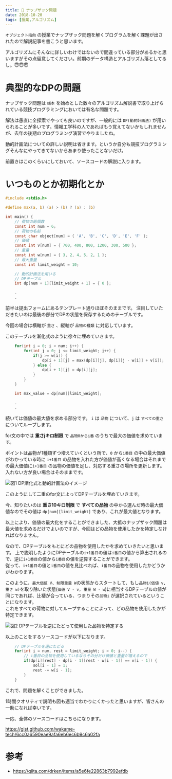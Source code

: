 ```yaml
---
title: 🎒 ナップザック問題
date: 2018-10-20
tags: [授業,アルゴリズム]
---
```


`オブジェクト指向` の授業でナップザック問題を解くプログラムを解く課題が出されたので解説記事を書こうと思います。

アルゴリズムにそんなに詳しいわけではないので間違っている部分があるかと思いますがその点留意してください。前期のデータ構造とアルゴリズム落としてるし。😇😇😇

# 典型的なDPの問題
ナップザック問題は `蟻本` を始めとした数々のアルゴリズム解説書で取り上げられている競技プログラミングにおいては有名な問題です。

解法は愚直に全探索でやっても良いのですが、一般的には `DP(動的計画法)` が用いられることが多いです。情報工学科の人であればもう覚えてないかもしれませんが、去年の後期のプログラミング演習でやりましたね。

動的計画法についての詳しい説明は省きます。というか自分も競技プログラミングそんなにやってきてないからあまり使ったことないだけ。

前置きはこのくらいにしておいて、ソースコードの解説に入ります。

# いつものとか初期化とか

```c
#include <stdio.h>

#define max(a, b) (a) > (b) ? (a) : (b)

int main() {
	// 荷物の総個数
	const int num = 6;
	// 荷物の名前
	const char object[num] = { 'A', 'B', 'C', 'D', 'E', 'F' };
	// 価値
	const int v[num] = { 700, 400, 800, 1200, 300, 500 };
	// 重量
	const int w[num] = { 3, 2, 4, 5, 2, 1 };
	// 最大重量
	const int limit_weight = 10;

	// 動的計画法を用いる
	// DPテーブル
	int dp[num + 1][limit_weight + 1] = { 0 };

    .
    .
```


前半は提出フォームにあるテンプレート通りほぼそのままです。
注目していただきたいのは最後の部分でDPの状態を保存するためのテーブルです。

今回の場合は横軸が `重さ` 、縦軸が `品物の種類` に対応しています。

このテーブルを漸化式のように徐々に埋めていきます。

```c
	for(int i = 0; i < num; i++) {
		for(int j = 0; j <= limit_weight; j++) {
			if(j >= w[i]) {
				dp[i + 1][j] = max(dp[i][j], dp[i][j - w[i]] + v[i]);
			} else {
				dp[i + 1][j] = dp[i][j];
			}
		}
	}

	int max_value = dp[num][limit_weight];

    .
    .
```

続いては価値の最大値を求める部分です。
`i` は `品物` について、`j` は `すべての重さ` についてループします。

for文の中では **重さjキロ制限** で `品物0からi番` のうちで最大の価値を求めています。  

ポイントは品物が1種類ずつ増えていくという所で、`0` から`i番目` の中の最大価値がわかっている時に `i+1番目` の品物を入れた方が価値が高くなる場合はそれまでの最大価値に`i+1番目` の品物の価値を足し、対応する重さの場所を更新します。入れない方が良い場合はそのままです。

![図1 DP漸化式と動的計画法のイメージ](https://i.imgur.com/3XhbjRV.png)

このようにして二重のfor文によってDPテーブルを埋めていきます。  

今、知りたいのは **重さ10キロ制限** で **すべての品物** の中から選んだ時の最大価値なのでその値は `dp[num][limit_weight]` であり、これが最大値となります。  

以上により、価値の最大化をすることができました、大抵のナップザック問題は最大値を求めるだけでよいのですが、今回はどの品物を使用したかを特定しなければなりません。  

なので、DPテーブルをもとにどの品物を使用したかを求めていきたいと思います。 
上で説明したようにDPテーブルの`i+1番目`の値は`i番目`の値から算出されるので、逆に`i+1番目`の値から`i番目`の値を逆算することができます。  
従って、`i+1番目`の値と`i番目`の値を見比べれば、`i番目`の品物を使用したかどうかがわかります。  


このように、`最大価値 V`、`制限重量 W`の状態からスタートして、もし`品物i(価値 v, 重さ w)`を取り除いた状態(`価値 V - v, 重量 W - w`)に相当するDPテーブルの値が同じであれば、辻褄が合っている、つまりその`品物i` が選択されているということになります。  
これをすべての荷物に対してループすることによって、どの品物を使用したかが特定できます。  

![図2 DPテーブルを逆にたどって使用した品物を特定する](https://i.imgur.com/GS22LGn.png)

以上のことをするソースコードが以下になります。

```c
    // DPテーブルを逆にたどる
	for(int i = num, rest = limit_weight; i > 0; i--) {
		// i番目の品物を使用しているならその分だけ価値と重量が増えるので
		if(dp[i][rest] - dp[i - 1][rest - w[i - 1]] == v[i - 1]) {
			sol[i - 1] = 1;
			rest -= w[i - 1];
		}
	}
```

これで、問題を解くことができました。 

1時間クオリティで説明も図も適当でわかりにくかったと思いますが、皆さんの一助になれば幸いです。

一応、全体のソースコードはこちらになります。

<https://gist.github.com/wakame-tech/6cc0a6590eae9afa6eb6ec6b9c6a02fa>

# 参考
* <https://qiita.com/drken/items/a5e6fe22863b7992efdb>
